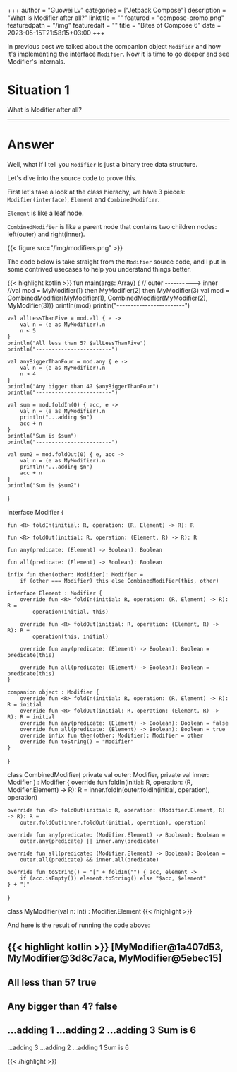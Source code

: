 +++
author = "Guowei Lv"
categories = ["Jetpack Compose"]
description = "What is Modifier after all?"
linktitle = ""
featured = "compose-promo.png"
featuredpath = "/img"
featuredalt = ""
title = "Bites of Compose 6"
date = 2023-05-15T21:58:15+03:00
+++

In previous post we talked about the companion object `Modifier` and how it's implementing the interface `Modifier`.
Now it is time to go deeper and see Modifier's internals.

# Situation 1

What is Modifier after all?

---

# Answer

Well, what if I tell you `Modifier` is just a binary tree data structure.

Let's dive into the source code to prove this.

First let's take a look at the class hierachy, we have 3 pieces: `Modifier(interface)`, `Element` and `CombinedModifier`.

`Element` is like a leaf node.

`CombinedModifier` is like a parent node that contains two children nodes: left(outer) and right(inner).

{{< figure src="/img/modifiers.png" >}}

The code below is take straight from the `Modifier` source code, and I put in some contrived usecases to help you understand things better.

{{< highlight kotlin >}}
fun main(args: Array<String>) {
    // outer ----------> inner
    //val mod = MyModifier(1) then MyModifier(2) then MyModifier(3)
    val mod = CombinedModifier(MyModifier(1), CombinedModifier(MyModifier(2), MyModifier(3)))
    println(mod)
    println("------------------------")

    val allLessThanFive = mod.all { e ->
        val n = (e as MyModifier).n
        n < 5
    }
    println("All less than 5? $allLessThanFive")
    println("------------------------")

    val anyBiggerThanFour = mod.any { e ->
        val n = (e as MyModifier).n
        n > 4
    }
    println("Any bigger than 4? $anyBiggerThanFour")
    println("------------------------")

    val sum = mod.foldIn(0) { acc, e ->
        val n = (e as MyModifier).n
        println("...adding $n")
        acc + n
    }
    println("Sum is $sum")
    println("------------------------")

    val sum2 = mod.foldOut(0) { e, acc ->
        val n = (e as MyModifier).n
        println("...adding $n")
        acc + n
    }
    println("Sum is $sum2")

}

interface Modifier {

    fun <R> foldIn(initial: R, operation: (R, Element) -> R): R

    fun <R> foldOut(initial: R, operation: (Element, R) -> R): R

    fun any(predicate: (Element) -> Boolean): Boolean

    fun all(predicate: (Element) -> Boolean): Boolean

    infix fun then(other: Modifier): Modifier =
        if (other === Modifier) this else CombinedModifier(this, other)

    interface Element : Modifier {
        override fun <R> foldIn(initial: R, operation: (R, Element) -> R): R =
            operation(initial, this)

        override fun <R> foldOut(initial: R, operation: (Element, R) -> R): R =
            operation(this, initial)

        override fun any(predicate: (Element) -> Boolean): Boolean = predicate(this)

        override fun all(predicate: (Element) -> Boolean): Boolean = predicate(this)
    }

    companion object : Modifier {
        override fun <R> foldIn(initial: R, operation: (R, Element) -> R): R = initial
        override fun <R> foldOut(initial: R, operation: (Element, R) -> R): R = initial
        override fun any(predicate: (Element) -> Boolean): Boolean = false
        override fun all(predicate: (Element) -> Boolean): Boolean = true
        override infix fun then(other: Modifier): Modifier = other
        override fun toString() = "Modifier"
    }
}

class CombinedModifier(
    private val outer: Modifier,
    private val inner: Modifier
) : Modifier {
    override fun <R> foldIn(initial: R, operation: (R, Modifier.Element) -> R): R =
        inner.foldIn(outer.foldIn(initial, operation), operation)

    override fun <R> foldOut(initial: R, operation: (Modifier.Element, R) -> R): R =
        outer.foldOut(inner.foldOut(initial, operation), operation)

    override fun any(predicate: (Modifier.Element) -> Boolean): Boolean =
        outer.any(predicate) || inner.any(predicate)

    override fun all(predicate: (Modifier.Element) -> Boolean): Boolean =
        outer.all(predicate) && inner.all(predicate)

    override fun toString() = "[" + foldIn("") { acc, element ->
        if (acc.isEmpty()) element.toString() else "$acc, $element"
    } + "]"
}

class MyModifier(val n: Int) : Modifier.Element
{{< /highlight >}}

And here is the result of running the code above:

{{< highlight kotlin >}}
[MyModifier@1a407d53, MyModifier@3d8c7aca, MyModifier@5ebec15]
------------------------
All less than 5? true
------------------------
Any bigger than 4? false
------------------------
...adding 1
...adding 2
...adding 3
Sum is 6
------------------------
...adding 3
...adding 2
...adding 1
Sum is 6

{{< /highlight >}}


